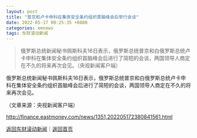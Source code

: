```yaml
---
layout: post
title: "普京和卢卡申科在集体安全条约组织首脑峰会后举行会谈"
date: 2022-05-17 00:25:35 +0800
categories: emnews
tags: 东财滚动新闻
---
```

> 俄罗斯总统新闻秘书佩斯科夫16日表示，俄罗斯总统普京和白俄罗斯总统卢卡申科在集体安全条约组织首脑峰会后进行了简短的会谈，两国领导人商定在不久的将来再次会见。（央视新闻客户端）

<p>俄罗斯总统新闻秘书佩斯科夫16日表示，俄罗斯总统普京和白俄罗斯总统卢卡申科在集体安全条约组织首脑峰会后进行了简短的会谈，两国领导人商定在不久的将来再次会见。 </p><p class="em_media">（文章来源：央视新闻客户端）</p>

<http://finance.eastmoney.com/news/1351,202205172380841561.html>

[返回东财滚动新闻](//finews.withounder.com/emnews/)｜[返回首页](//finews.withounder.com/)